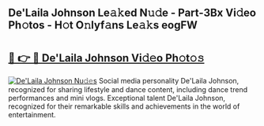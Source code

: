 ## De&#039;Laila Johnson Le𝚊𝚔ed N𝚞𝚍e - Part-3Bx Vi𝚍eo Ph𝚘tos - H𝚘t O𝚗lyf𝚊ns Le𝚊𝚔s eogFW

# <h2><a href="http://hf1j1v7.feru.top/?c=De%26%23039%3bLaila+Johnson">🔗 👉 🔴 De&#039;Laila Johnson Vi𝚍𝚎o Ph𝚘t𝚘𝚜</a></h2>

[![De&#039;Laila Johnson Nu𝚍𝚎s](https://i.imgur.com/0TWrTi3.gif)](http://hf1j1v7.feru.top/?c=De%26%23039%3bLaila+Johnson)
Social media personality De&#039;Laila Johnson, recognized for sharing lifestyle and dance content, including dance trend performances and mini vlogs. Exceptional talent De&#039;Laila Johnson, recognized for their remarkable skills and achievements in the world of entertainment. 
